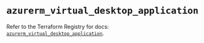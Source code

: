 # `azurerm_virtual_desktop_application`

Refer to the Terraform Registry for docs: [`azurerm_virtual_desktop_application`](https://registry.terraform.io/providers/hashicorp/azurerm/3.104.2/docs/resources/virtual_desktop_application).
